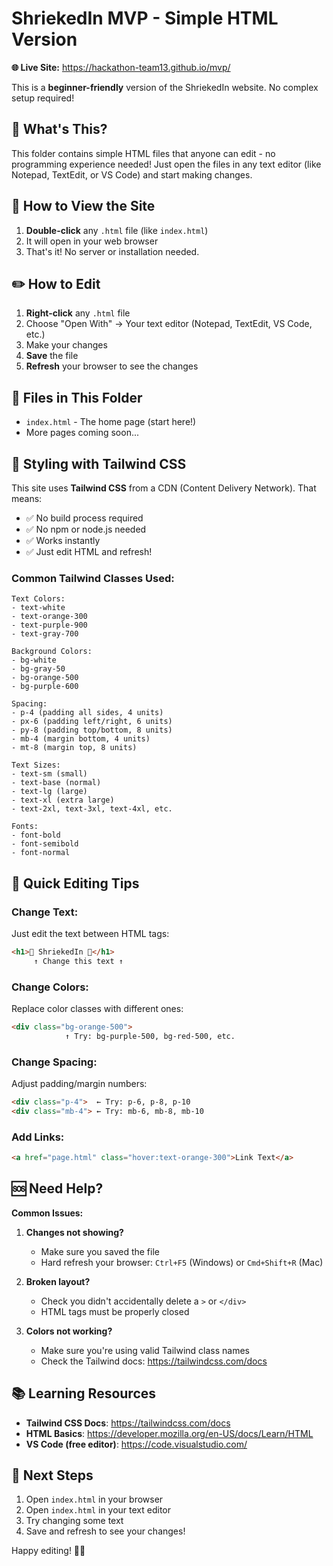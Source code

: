 # ShriekedIn MVP - Simple HTML Version

**🌐 Live Site:** https://hackathon-team13.github.io/mvp/

This is a **beginner-friendly** version of the ShriekedIn website. No complex setup required!

## 📁 What's This?

This folder contains simple HTML files that anyone can edit - no programming experience needed! Just open the files in any text editor (like Notepad, TextEdit, or VS Code) and start making changes.

## 🚀 How to View the Site

1. **Double-click** any `.html` file (like `index.html`)
2. It will open in your web browser
3. That's it! No server or installation needed.

## ✏️ How to Edit

1. **Right-click** any `.html` file
2. Choose "Open With" → Your text editor (Notepad, TextEdit, VS Code, etc.)
3. Make your changes
4. **Save** the file
5. **Refresh** your browser to see the changes

## 📄 Files in This Folder

- `index.html` - The home page (start here!)
- More pages coming soon...

## 🎨 Styling with Tailwind CSS

This site uses **Tailwind CSS** from a CDN (Content Delivery Network). That means:

- ✅ No build process required
- ✅ No npm or node.js needed
- ✅ Works instantly
- ✅ Just edit HTML and refresh!

### Common Tailwind Classes Used:

```
Text Colors:
- text-white
- text-orange-300
- text-purple-900
- text-gray-700

Background Colors:
- bg-white
- bg-gray-50
- bg-orange-500
- bg-purple-600

Spacing:
- p-4 (padding all sides, 4 units)
- px-6 (padding left/right, 6 units)
- py-8 (padding top/bottom, 8 units)
- mb-4 (margin bottom, 4 units)
- mt-8 (margin top, 8 units)

Text Sizes:
- text-sm (small)
- text-base (normal)
- text-lg (large)
- text-xl (extra large)
- text-2xl, text-3xl, text-4xl, etc.

Fonts:
- font-bold
- font-semibold
- font-normal
```

## 🎃 Quick Editing Tips

### Change Text:
Just edit the text between HTML tags:
```html
<h1>🎃 ShriekedIn 🎃</h1>
     ↑ Change this text ↑
```

### Change Colors:
Replace color classes with different ones:
```html
<div class="bg-orange-500">
            ↑ Try: bg-purple-500, bg-red-500, etc.
```

### Change Spacing:
Adjust padding/margin numbers:
```html
<div class="p-4">  ← Try: p-6, p-8, p-10
<div class="mb-4"> ← Try: mb-6, mb-8, mb-10
```

### Add Links:
```html
<a href="page.html" class="hover:text-orange-300">Link Text</a>
```

## 🆘 Need Help?

**Common Issues:**

1. **Changes not showing?**
   - Make sure you saved the file
   - Hard refresh your browser: `Ctrl+F5` (Windows) or `Cmd+Shift+R` (Mac)

2. **Broken layout?**
   - Check you didn't accidentally delete a `>` or `</div>`
   - HTML tags must be properly closed

3. **Colors not working?**
   - Make sure you're using valid Tailwind class names
   - Check the Tailwind docs: https://tailwindcss.com/docs

## 📚 Learning Resources

- **Tailwind CSS Docs**: https://tailwindcss.com/docs
- **HTML Basics**: https://developer.mozilla.org/en-US/docs/Learn/HTML
- **VS Code (free editor)**: https://code.visualstudio.com/

## 🎯 Next Steps

1. Open `index.html` in your browser
2. Open `index.html` in your text editor
3. Try changing some text
4. Save and refresh to see your changes!

Happy editing! 👻🎃
